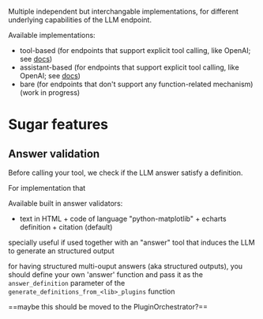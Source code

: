 Multiple independent but interchangable implementations, for different underlying capabilities of the LLM endpoint.

Available implementations:
* tool-based (for endpoints that support explicit tool calling, like OpenAI; see [docs](https://platform.openai.com/docs/guides/function-calling))
* assistant-based (for endpoints that support explicit tool calling, like OpenAI; see [docs](https://platform.openai.com/docs/assistants/overview))
* bare (for endpoints that don't support any function-related mechanism) (work in progress)



# Sugar features

## Answer validation

Before calling your tool, we check if the LLM answer satisfy a definition.

For implementation that 

Available built in answer validators:
* text in HTML + code of language "python-matplotlib" + echarts definition + citation (default)

specially useful if used together with an "answer" tool that induces the LLM to generate an structured output

for having structured multi-ouput answers (aka structured outputs), you should define your own 'answer' function and pass it as the `answer_definition` parameter of the `generate_definitions_from_<lib>_plugins` function

==maybe this should be moved to the PluginOrchestrator?==